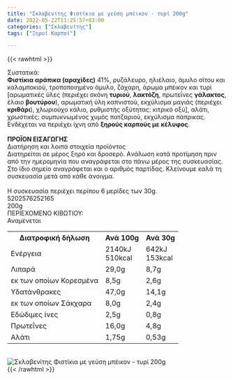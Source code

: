 ```yaml
---
title: "Σκλαβενίτης Φιστίκια με γεύση μπέικον - τυρί 200g"
date: 2022-05-22T11:25:57+03:00
categories: ["Σκλαβενίτης"]
tags: ["Ξηροί Καρποί"]

---
```

{{< rawhtml >}}

<div class="sload499"><div class="product"><div id="sistatika">Συστατικά:</div><div class="alltext"><b>Φιστίκια αράπικα (αραχίδες)</b> 41%, ρυζάλευρο, ηλιέλαιο, άμυλο σίτου και καλαμποκιού, τροποποιημένο άμυλο, ζάχαρη, άρωμα μπέικον και τυρί [αρωματικές ύλες (περιέχει σκόνη <b>τυριού</b>, <b>λακτόζη</b>, πρωτεΐνες <b>γάλακτος</b>, έλαιο <b>βουτύρου</b>), αρωματική ύλη καπνιστού, εκχύλισμα μαγιάς (περιέχει <b>κριθάρι</b>), χλωριούχο κάλιο, ρυθμιστής οξύτητας: κιτρικό οξύ], αλάτι, χρωστικές: συμπυκνωμένος χυμός πατζαριού, εκχύλισμα πάπρικας.<br>Ενδέχεται να περιέχει ίχνη από <b>ξηρούς καρπούς με κέλυφος</b>.<br><br><b>ΠΡΟΪΟΝ ΕΙΣΑΓΩΓΗΣ</b><br></div><div id="loipa">Διατήρηση και λοιπά στοιχεία προϊόντος</div><div class="alltext">Διατηρείται σε μέρος ξηρό και δροσερό. Aνάλωση κατά προτίμηση πριν από την ημερομηνία που αναγράφεται στο πάνω μέρος της συσκευασίας. Στο ίδιο σημείο αναγράφεται και ο αριθμός παρτίδας. Κλείνουμε καλά τη συσκευασία μετά από κάθε άνοιγμα.<br><br>Η συσκευασία περιέχει περίπου 6 μερίδες των 30g.</div><div id="barcode"><div id="barimage1"></div><span id="bartext">5202576252165</span></div><div id="varos"><div id="varosimage1"></div><span id="varostext">200g</span></div><div id="kivotio">ΠΕΡΙΕΧΟΜΕΝΟ ΚΙΒΩΤΙΟΥ:<br>Αναμένεται</div><div class="tabout"><table id="diatable"><tbody><tr><th>Διατροφική δήλωση</th><th>Ανά 100g</th><th>Ανά 30g</th></tr><tr><td class="texr2">Ενέργεια</td><td class="texr">2140kJ<br>510kcal</td><td class="texr">642kJ<br>153kcal</td></tr><tr><td class="texr2">Λιπαρά</td><td class="texr">29,0g</td><td class="texr">8,7g</td></tr><tr><td class="gray">εκ των οποίων Κορεσµένα</td><td class="gray2">8,5g</td><td class="gray2">2,6g</td></tr><tr><td class="texr2">Yδατάνθρακες</td><td class="texr">47,0g</td><td class="texr">14,1g</td></tr><tr><td class="gray">εκ των οποίων Σάκχαρα</td><td class="gray2">8,0g</td><td class="gray2">2,4g</td></tr><tr><td class="texr2">Eδώδιμες ίνες</td><td class="texr">2,5g</td><td class="texr">0,8g</td></tr><tr><td class="texr2">Πρωτεΐνες</td><td class="texr">16,0g</td><td class="texr">4,8g</td></tr><tr><td class="texr2">Αλάτι</td><td class="texr">1,75g</td><td class="texr">0,53g</td></tr></tbody></table></div><br><div class="pimg"><img alt="Σκλαβενίτης Φιστίκια με γεύση μπέικον - τυρί 200g" title="Σκλαβενίτης Φιστίκια με γεύση μπέικον - τυρί 200g" src="/media/images/sklavenitis-fistikia-me-geush-mpeikon-tyri-200g.jpg"></div></div></div>
{{< /rawhtml >}}


